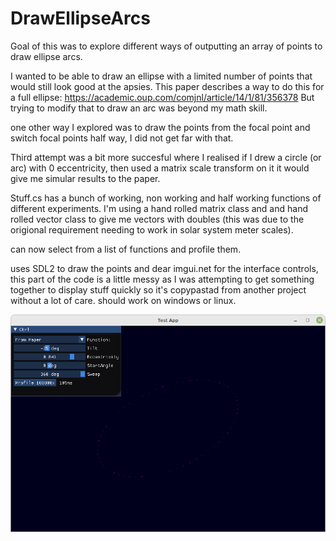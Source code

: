 # DrawEllipseArcs
Goal of this was to explore different ways of outputting an array of points to draw ellipse arcs. 

I wanted to be able to draw an ellipse with a limited number of points that would still look good at the apsies. 
This paper describes a way to do this for a full ellipse: https://academic.oup.com/comjnl/article/14/1/81/356378
But trying to modify that to draw an arc was beyond my math skill. 

one other way I explored was to draw the points from the focal point and switch focal points half way, I did not get far with that. 

Third attempt was a bit more succesful where I realised if I drew a circle (or arc) with 0 eccentricity, 
then used a matrix scale transform on it it would give me simular results to the paper. 

Stuff.cs has a bunch of working, non working and half working functions of different experiments.
I'm using a hand rolled matrix class and and hand rolled vector class to give me vectors with doubles 
(this was due to the origional requirement needing to work in solar system meter scales). 

can now select from a list of functions and profile them. 

uses SDL2 to draw the points and dear imgui.net for the interface controls,  
this part of the code is a little messy as I was attempting to get something together to display stuff quickly so it's copypastad from another project without a lot of care. 
should work on windows or linux. 

![screeny](https://github.com/se5a/DrawEllipseArcs/blob/master/DrawEllipse/DrawingEllipses.png?raw=true)
